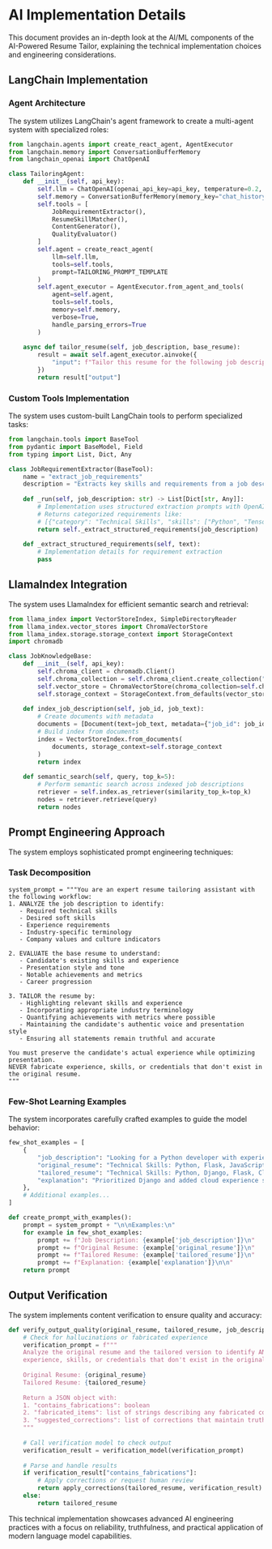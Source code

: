 # AI Implementation Details

This document provides an in-depth look at the AI/ML components of the AI-Powered Resume Tailor, explaining the technical implementation choices and engineering considerations.

## LangChain Implementation

### Agent Architecture

The system utilizes LangChain's agent framework to create a multi-agent system with specialized roles:

```python
from langchain.agents import create_react_agent, AgentExecutor
from langchain.memory import ConversationBufferMemory
from langchain_openai import ChatOpenAI

class TailoringAgent:
    def __init__(self, api_key):
        self.llm = ChatOpenAI(openai_api_key=api_key, temperature=0.2, model="gpt-4")
        self.memory = ConversationBufferMemory(memory_key="chat_history")
        self.tools = [
            JobRequirementExtractor(),
            ResumeSkillMatcher(),
            ContentGenerator(),
            QualityEvaluator()
        ]
        self.agent = create_react_agent(
            llm=self.llm,
            tools=self.tools,
            prompt=TAILORING_PROMPT_TEMPLATE
        )
        self.agent_executor = AgentExecutor.from_agent_and_tools(
            agent=self.agent,
            tools=self.tools,
            memory=self.memory,
            verbose=True,
            handle_parsing_errors=True
        )
    
    async def tailor_resume(self, job_description, base_resume):
        result = await self.agent_executor.ainvoke({
            "input": f"Tailor this resume for the following job description. Resume: {base_resume}\n\nJob Description: {job_description}"
        })
        return result["output"]
```

### Custom Tools Implementation

The system uses custom-built LangChain tools to perform specialized tasks:

```python
from langchain.tools import BaseTool
from pydantic import BaseModel, Field
from typing import List, Dict, Any

class JobRequirementExtractor(BaseTool):
    name = "extract_job_requirements"
    description = "Extracts key skills and requirements from a job description"
    
    def _run(self, job_description: str) -> List[Dict[str, Any]]:
        # Implementation uses structured extraction prompts with OpenAI
        # Returns categorized requirements like:
        # [{"category": "Technical Skills", "skills": ["Python", "TensorFlow"]}, ...]
        return self._extract_structured_requirements(job_description)
    
    def _extract_structured_requirements(self, text):
        # Implementation details for requirement extraction
        pass
```

## LlamaIndex Integration

The system uses LlamaIndex for efficient semantic search and retrieval:

```python
from llama_index import VectorStoreIndex, SimpleDirectoryReader
from llama_index.vector_stores import ChromaVectorStore
from llama_index.storage.storage_context import StorageContext
import chromadb

class JobKnowledgeBase:
    def __init__(self, api_key):
        self.chroma_client = chromadb.Client()
        self.chroma_collection = self.chroma_client.create_collection("job_listings")
        self.vector_store = ChromaVectorStore(chroma_collection=self.chroma_collection)
        self.storage_context = StorageContext.from_defaults(vector_store=self.vector_store)
        
    def index_job_description(self, job_id, job_text):
        # Create documents with metadata
        documents = [Document(text=job_text, metadata={"job_id": job_id})]
        # Build index from documents
        index = VectorStoreIndex.from_documents(
            documents, storage_context=self.storage_context
        )
        return index
        
    def semantic_search(self, query, top_k=5):
        # Perform semantic search across indexed job descriptions
        retriever = self.index.as_retriever(similarity_top_k=top_k)
        nodes = retriever.retrieve(query)
        return nodes
```

## Prompt Engineering Approach

The system employs sophisticated prompt engineering techniques:

### Task Decomposition

```
system_prompt = """You are an expert resume tailoring assistant with the following workflow:
1. ANALYZE the job description to identify:
   - Required technical skills
   - Desired soft skills
   - Experience requirements
   - Industry-specific terminology
   - Company values and culture indicators

2. EVALUATE the base resume to understand:
   - Candidate's existing skills and experience
   - Presentation style and tone
   - Notable achievements and metrics
   - Career progression

3. TAILOR the resume by:
   - Highlighting relevant skills and experience
   - Incorporating appropriate industry terminology
   - Quantifying achievements with metrics where possible
   - Maintaining the candidate's authentic voice and presentation style
   - Ensuring all statements remain truthful and accurate

You must preserve the candidate's actual experience while optimizing presentation.
NEVER fabricate experience, skills, or credentials that don't exist in the original resume.
"""
```

### Few-Shot Learning Examples

The system incorporates carefully crafted examples to guide the model behavior:

```python
few_shot_examples = [
    {
        "job_description": "Looking for a Python developer with experience in Django and cloud deployment...",
        "original_resume": "Technical Skills: Python, Flask, JavaScript...",
        "tailored_resume": "Technical Skills: Python, Django, Flask, Cloud Deployment (AWS), JavaScript...",
        "explanation": "Prioritized Django and added cloud experience since they were specifically mentioned in the job description."
    },
    # Additional examples...
]

def create_prompt_with_examples():
    prompt = system_prompt + "\n\nExamples:\n"
    for example in few_shot_examples:
        prompt += f"Job Description: {example['job_description']}\n"
        prompt += f"Original Resume: {example['original_resume']}\n"
        prompt += f"Tailored Resume: {example['tailored_resume']}\n"
        prompt += f"Explanation: {example['explanation']}\n\n"
    return prompt
```

## Output Verification

The system implements content verification to ensure quality and accuracy:

```python
def verify_output_quality(original_resume, tailored_resume, job_description):
    # Check for hallucinations or fabricated experience
    verification_prompt = f"""
    Analyze the original resume and the tailored version to identify ANY fabricated 
    experience, skills, or credentials that don't exist in the original.
    
    Original Resume: {original_resume}
    Tailored Resume: {tailored_resume}
    
    Return a JSON object with:
    1. "contains_fabrications": boolean
    2. "fabricated_items": list of strings describing any fabricated content
    3. "suggested_corrections": list of corrections that maintain truthfulness
    """
    
    # Call verification model to check output
    verification_result = verification_model(verification_prompt)
    
    # Parse and handle results
    if verification_result["contains_fabrications"]:
        # Apply corrections or request human review
        return apply_corrections(tailored_resume, verification_result)
    else:
        return tailored_resume
```

This technical implementation showcases advanced AI engineering practices with a focus on reliability, truthfulness, and practical application of modern language model capabilities.